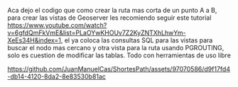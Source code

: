 Aca dejo el codigo que como crear la ruta mas corta de un punto A a B, para crear las vistas de Geoserver les recomiendo seguir este tutorial 
https://www.youtube.com/watch?v=6gfdQmFkVmE&list=PLaOYwKHOUv7Z2KyZNTXhLhwYm-XeEs34H&index=1, el ya coloca las consultas SQL para las vistas
para buscar el nodo mas cercano y otra vista para la ruta usando PGROUTING, solo es cuestion de modificar las tablas. Todo con herramientas 
de uso libre


https://github.com/JuanManuelCas/ShortesPath/assets/97070586/d9f17fd4-db14-4120-8da2-8e83530b81ac

